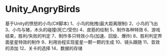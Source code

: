 # Unity_AngryBirds
基于Unity的愤怒的小鸟(C#脚本)
1、小鸟的拖拽(最大距离限制)
2、小鸟的飞出
3、小鸟与猪，木头的碰撞(死亡/受伤)
4、皮筋的绘制
5、制作各种特效
6、游戏结束，胜利/失败的判定
7、制作多只特效小鸟(加速、回旋、爆炸)
8、胜利判定界面星星特效的制作
9、利用协程实现星星一颗一颗的生成
10、镜头跟随
11、音效的添加
12、关卡的选择
14、数据的存储
